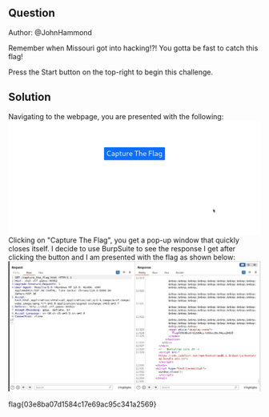 ## Question
Author: @JohnHammond

Remember when Missouri got into hacking!?! You gotta be fast to catch this flag!

Press the Start button on the top-right to begin this challenge.

## Solution
Navigating to the webpage, you are presented with the following:
![Alt text](webpage.png)
Clicking on "Capture The Flag", you get a pop-up window that quickly closes itself.
I decide to use BurpSuite to see the response I get after clicking the button and I am presented with the flag as shown below:
![Alt text](flag.png)

flag{03e8ba07d1584c17e69ac95c341a2569}